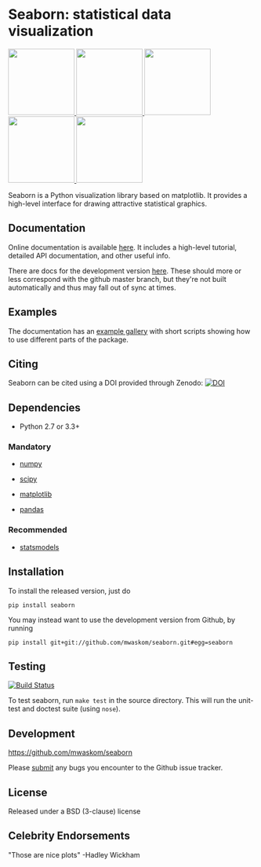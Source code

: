 Seaborn: statistical data visualization
=======================================

<div class="row">
<a href=http://stanford.edu/~mwaskom/software/seaborn/examples/anscombes_quartet.html>
<img src="http://stanford.edu/~mwaskom/software/seaborn/_static/anscombes_quartet_thumb.png" height="135" width="135">
</a>

<a href=http://stanford.edu/~mwaskom/software/seaborn/examples/timeseries_from_dataframe.html>
<img src="http://stanford.edu/~mwaskom/software/seaborn/_static/timeseries_from_dataframe_thumb.png" height="135" width="135">
</a>

<a href=http://stanford.edu/~mwaskom/software/seaborn/examples/distplot_options.html>
<img src="http://stanford.edu/~mwaskom/software/seaborn/_static/distplot_options_thumb.png" height="135" width="135">
</a>    

<a href=http://stanford.edu/~mwaskom/software/seaborn/examples/regression_marginals.html>
<img src="http://stanford.edu/~mwaskom/software/seaborn/_static/regression_marginals_thumb.png" height="135" width="135">
</a>

<a href=http://stanford.edu/~mwaskom/software/seaborn/examples/violinplots.html>
<img src="http://stanford.edu/~mwaskom/software/seaborn/_static/violinplots_thumb.png" height="135" width="135">
</a>

</div>

Seaborn is a Python visualization library based on matplotlib. It provides a high-level interface for drawing attractive statistical graphics.


Documentation
-------------

Online documentation is available [here](http://stanford.edu/~mwaskom/software/seaborn/). It includes a high-level tutorial, detailed API documentation, and other useful info.

There are docs for the development version [here](http://stanford.edu/~mwaskom/software/seaborn-dev/). These should more or less correspond with the github master branch, but they're not built automatically and thus may fall out of sync at times.

Examples
--------

The documentation has an [example gallery](http://stanford.edu/~mwaskom/software/seaborn/examples/index.html) with short scripts showing how to use different parts of the package.

Citing
------

Seaborn can be cited using a DOI provided through Zenodo: [![DOI](https://zenodo.org/badge/doi/10.5281/zenodo.19108.svg)](http://dx.doi.org/10.5281/zenodo.19108)

Dependencies
------------

- Python 2.7 or 3.3+

### Mandatory

- [numpy](http://www.numpy.org/)

- [scipy](http://www.scipy.org/)

- [matplotlib](http://matplotlib.sourceforge.net)

- [pandas](http://pandas.pydata.org/)

### Recommended

- [statsmodels](http://statsmodels.sourceforge.net/)


Installation
------------

To install the released version, just do

    pip install seaborn

You may instead want to use the development version from Github, by running

    pip install git+git://github.com/mwaskom/seaborn.git#egg=seaborn


Testing
-------

[![Build Status](https://travis-ci.org/mwaskom/seaborn.png?branch=master)](https://travis-ci.org/mwaskom/seaborn)

To test seaborn, run `make test` in the source directory. This will run the
unit-test and doctest suite (using `nose`).

Development
-----------

https://github.com/mwaskom/seaborn

Please [submit](https://github.com/mwaskom/seaborn/issues/new) any bugs you encounter to the Github issue tracker.

License
-------

Released under a BSD (3-clause) license


Celebrity Endorsements
----------------------

"Those are nice plots" -Hadley Wickham
